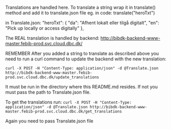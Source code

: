 Translations are handled here.
To translate a string wrap it in translate() method and add it to translate.json file
eg.
in code:
translate("heroTxt")

in Translate.json:
"heroTxt": {
"da": "Afhent lokalt eller tilgå digitalt",
"en": "Pick up locally or access digitally"
},

The REAL translation is handled by backend:
http://bibdk-backend-www-master.febib-prod.svc.cloud.dbc.dk/

REMEMBER
After you added a string to translate as described above you need to run
a curl command to update the backend with the new translation:

`curl -X POST -H "Content-Type: application/json" -d @Translate.json http://bibdk-backend-www-master.febib-prod.svc.cloud.dbc.dk/update_translations`

It must be run in the directory where this README.md resides. If not
you must pass the path to Translate.json file.

To get the translations run:
`curl -X POST -H "Content-Type: application/json" -d @Translate.json http://bibdk-backend-www-master.febib-prod.svc.cloud.dbc.dk/get_translations`

Again you need to pass Translate.json file
